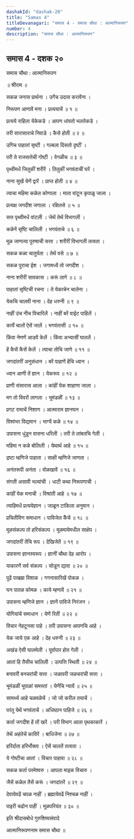 ```yaml
---
dashakId: "dashak-20"
title: "Samas 4"
titleDevanagari: "समास 4 - समास चौथा : आत्मानिरूपण"
number: 4
description: "समास चौथा : आत्मानिरूपण"
---
```


## समास 4 - दशक २०

समास चौथा : आत्मानिरूपण

॥ श्रीराम ॥

सकळ जनास प्रार्थना । उगेंच उदास करावेंना ।

निरूपण आणावें मना । प्रत्ययाचें ॥ १ ॥

प्रत्यये राहिला येकेकडे । आपण धांवतो भलतेकडे ।

तरी सारासाराचे निवाडे । कैसे होती ॥ २ ॥

उगिच पाहातां सृष्टी । गल्बला दिसतो दृष्टीं ।

परी ते राजसत्तेची गोष्टी । वेगळीच ॥ ३ ॥

पृथ्वीमधें जितुकीं शरीरें । तितुकीं भगवंताचीं घरें ।

नाना सुखें येणें द्वारें । प्राप्त होती ॥ ४ ॥

त्याचा महिमा कळेल कोणाला । माता वांटून कृपाळु जाला ।

प्रत्यक्ष जगदीश जगाला । रक्षितसे ॥ ५ ॥

सत्त पृथ्वीमधें वांटली । जेथें तेथें विभागली ।

कळेनें सृष्टि चालिली । भगवंताचे ॥ ६ ॥

मूळ जाणत्या पुरुषाची सत्ता । शरीरीं विभागली तत्वता ।

सकळ कळा चातुर्यता । तेथें वसे ॥ ७ ॥

सकळ पुराचा ईश । जगामध्यें तो जगदीश ।

नाना शरीरीं सावकास । करूं लागे ॥ ८ ॥

पाहातां सृष्टिची रचना । ते येकाचेन चालेना ।

येकचि चालवी नाना । देह धरुनी ॥ ९ ॥

नाहीं उंच नीच विचारिलें । नाहीं बरें वाईट पाहिलें ।

कार्ये चालों ऐसें जालें । भगवंतासी ॥ १० ॥

किंवा नेणणें आडवें केलें । किंवा अभ्यासीं घातलें ।

हें कैसें कैसें केलें । त्याचा तोचि जाणे ॥ ११ ॥

जगदांतरीं अनुसंधान । बरें पाहाणें हेंचि ध्यान ।

ध्यान आणी तें ज्ञान । येकरूप ॥ १२ ॥

प्राणी संसारास आला । कांहीं येक शाहाणा जाला ।

मग तो विवरों लागला । भूमंडळीं ॥ १३ ॥

प्रगट रामाचें निशाण । आत्माराम ज्ञानघन ।

विश्वंभर विद्यमान । भाग्यें कळे ॥ १४ ॥

उपासना धुंडुन वासना धरिली । तरी ते लांबतचि गेली ।

महिमा न कळे बोलिली । येथार्थ आहे ॥ १५ ॥

द्रष्टा म्हणिजे पाहाता । साक्षी म्हणिजे जाणता ।

अनंतरूपी अनंता । वोळखावें ॥ १६ ॥

संगती असावी भल्यांची । धाटी कथा निरूपणाची ।

कांहीं येक मनाची । विश्रांती आहे ॥ १७ ॥

त्याहिमधें प्रत्ययेज्ञान । जाळून टाकिला अनुमान ।

प्रचितीविण समाधान । पाविजेल कैंचें ॥ १८ ॥

मूळसंकल्प तो हरिसंकल्प । मूळमायेमधील साक्षेप ।

जगदांतरीं तेंचि रूप । देखिजेतें ॥ १९ ॥

उपासना ज्ञानस्वरूप । ज्ञानीं चौथा देह आरोप ।

याकारणें सर्व संकल्प । सोडून द्यावा ॥ २० ॥

पुढें परब्रह्म विशाळ । गगनासारिखें पोकळ ।

घन पातळ कोमळ । काये म्हणावें ॥ २१ ॥

उपासना म्हणिजे ज्ञान । ज्ञानें पाविजे निरंजन ।

योगियांचें समाधान । येणें रितीं ॥ २२ ॥

विचार नेहटूनसा पाहे । तरी उपासना आपणचि आहे ।

येक जाये एक आहे । देह धरुनी ॥ २३ ॥

अखंड ऐसी घालमेली । पूर्वापार होत गेली ।

आतां हि तैसीच चालिली । उत्पत्ति स्थिती ॥ २४ ॥

बनावरी बनचरांची सत्ता । जळावरी जळचरांची सत्ता ।

भूमंडळीं भूपाळां समस्तां । येणेंचि न्यायें ॥ २५ ॥

सामर्थ्य आहे चळवळेचें । जो जो करील तयाचें ।

परंतु येथें भगवंताचें । अधिष्ठान पाहिजे ॥ २६ ॥

कर्ता जगदीश हें तों खरें । परी विभाग आला पृथकाकारें ।

तेथें अहंतेचें काविरें । बाधिजेना ॥ २७ ॥

हरिर्दाता हरिर्भोक्ता । ऐसें चालतें तत्वता ।

ये गोष्टीचा आतां । विचार पाहावा ॥ २८ ॥

सकळ कर्ता परमेश्वरु । आपला माइक विचारु ।

जैसें कळेल तैसें करूं । जगदांतरें ॥ २९ ॥

देवायेवढें चपळ नाहीं । ब्रह्मायेवढें निश्चळ नाहीं ।

पाइरी चढोन पाहीं । मूळपरियंत ॥ ३० ॥

इति श्रीदासबोधे गुरुशिष्यसंवादे

आत्मानिरूपणनाम समास चौथा ॥